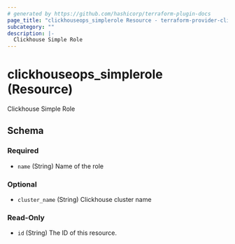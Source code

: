 ```yaml
---
# generated by https://github.com/hashicorp/terraform-plugin-docs
page_title: "clickhouseops_simplerole Resource - terraform-provider-clickhouseops"
subcategory: ""
description: |-
  Clickhouse Simple Role
---
```


# clickhouseops_simplerole (Resource)

Clickhouse Simple Role



<!-- schema generated by tfplugindocs -->
## Schema

### Required

- `name` (String) Name of the role

### Optional

- `cluster_name` (String) Clickhouse cluster name

### Read-Only

- `id` (String) The ID of this resource.

